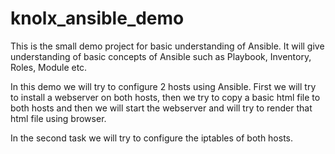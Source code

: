 # knolx_ansible_demo

This is the small demo project for basic understanding of Ansible.
It will give understanding of basic concepts of Ansible such as Playbook, Inventory, Roles, Module etc.

In this demo we will try to configure 2 hosts using Ansible. First we will try to install a webserver on both hosts, then we try to copy a basic html file to both hosts and then we will start the webserver and will try to render that html file using browser.

In the second task we will try to configure the iptables of both hosts. 
 
